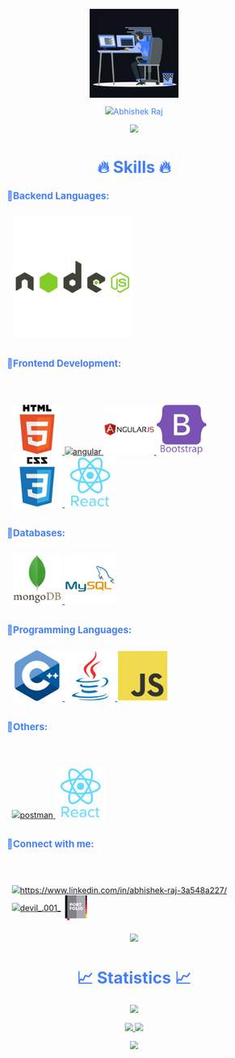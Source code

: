 
<p align="center"><img src="animation.gif" width="35%"></p>
<div style=" font-size: medium; color: #447ff7" align=center>

  <img src="https://readme-typing-svg.herokuapp.com?font=Roboto&size=30&color=2046F7&center=true&vCenter=true&width=800&lines=%E2%9C%A8%F0%9F%8E%80+%F0%9D%90%BB%F0%9D%91%92%F0%9D%93%8E%E2%9D%A2+%F0%9D%90%BC%F0%9D%93%89'%F0%9D%93%88++%F0%9D%92%9C%F0%9D%92%B7%F0%9D%92%BD%F0%9D%92%BE%F0%9D%93%88%F0%9D%92%BD%F0%9D%91%92%F0%9D%93%80+%F0%9D%91%85%F0%9D%92%B6%F0%9D%92%BF%F0%9F%91%8B%F0%9F%8F%BB++%E2%9C%A8%F0%9F%8E%80;%F0%9D%90%BC'%F0%9D%93%82+%F0%9D%92%B6+%F0%9D%92%B2%F0%9D%91%92%F0%9D%92%B7+%F0%9D%92%9F%F0%9D%91%92%F0%9D%93%8B%F0%9D%91%92%F0%9D%93%81%F0%9D%91%9C%F0%9D%93%85%F0%9D%91%92%F0%9D%93%87+%F0%9D%92%B6%F0%9D%93%83%F0%9D%92%B9+%F0%9D%92%AB%F0%9D%93%87%F0%9D%91%9C%F0%9D%91%94%F0%9D%93%87%F0%9D%92%B6%F0%9D%93%82%F0%9D%93%82%F0%9D%91%92%F0%9D%93%87+%F0%9F%91%A8%F0%9F%8F%BB%E2%80%8D%F0%9F%92%BB" alt="Abhishek Raj" width="650" height="55">

<p  align="center">
<img src="https://user-images.githubusercontent.com/73097560/115834477-dbab4500-a447-11eb-908a-139a6edaec5c.gif">             
<br>

# 🔥 Skills 🔥

<h3 align="left">🔹Backend Languages:</h3>

<p align="left" style="padding:10px;">
    <a href="https://nodejs.org" target="_blank" rel="noreferrer"> <img src="https://raw.githubusercontent.com/devicons/devicon/master/icons/nodejs/nodejs-original-wordmark.svg" alt="nodejs" width="240" height="240"/> </a>
    
</p>

<h3 align="left">🔹Frontend Development:</h3>ㅤ
<p align="left" style="padding:10px;">
    <a href="https://www.w3.org/html/" target="_blank" rel="noreferrer"> <img src="https://raw.githubusercontent.com/devicons/devicon/master/icons/html5/html5-original-wordmark.svg" alt="html5" width="100" height="100"/> </a>
    <a href="https://angular.io" target="_blank" rel="noreferrer"> <img src="https://angular.io/assets/images/logos/angular/angular.svg" alt="angular" width="100" height="100"/> </a> 
    <a href="https://angular.io" target="_blank" rel="noreferrer"> <img src="https://raw.githubusercontent.com/devicons/devicon/master/icons/angularjs/angularjs-original-wordmark.svg" alt="angularjs" width="100" height="100"/> </a> 
    <a href="https://getbootstrap.com" target="_blank" rel="noreferrer"> <img src="https://raw.githubusercontent.com/devicons/devicon/master/icons/bootstrap/bootstrap-plain-wordmark.svg" alt="bootstrap" width="100" height="100"/> </a>
    <a href="https://www.w3schools.com/css/" target="_blank" rel="noreferrer"> <img src="https://raw.githubusercontent.com/devicons/devicon/master/icons/css3/css3-original-wordmark.svg" alt="css3" width="100" height="100"/> </a>
    <a href="https://reactjs.org/" target="_blank" rel="noreferrer"> <img src="https://raw.githubusercontent.com/devicons/devicon/master/icons/react/react-original-wordmark.svg" alt="react" width="100" height="100"/> </a>
</p>

<h3 align="left">🔹Databases:</h3>
<p align="left" style="padding:10px;"> 
    <a href="https://www.mongodb.com/" target="_blank" rel="noreferrer"> <img src="https://raw.githubusercontent.com/devicons/devicon/master/icons/mongodb/mongodb-original-wordmark.svg" alt="mongodb" width="100" height="100"/> </a> 
    <a href="https://www.mysql.com/" target="_blank" rel="noreferrer"> <img src="https://raw.githubusercontent.com/devicons/devicon/master/icons/mysql/mysql-original-wordmark.svg" alt="mysql" width="100" height="100"/> </a>
</p>

<h3 align="left">🔹Programming Languages:</h3>
<p align="left" style="padding:10px;"> 
    <a href="https://www.w3schools.com/cpp/" target="_blank" rel="noreferrer"> <img src="https://raw.githubusercontent.com/devicons/devicon/master/icons/cplusplus/cplusplus-original.svg" alt="cplusplus" width="100" height="100"/> </a>
    <a href="https://www.java.com" target="_blank" rel="noreferrer"> <img src="https://raw.githubusercontent.com/devicons/devicon/master/icons/java/java-original.svg" alt="java" width="100" height="100"/> </a> 
    <a href="https://developer.mozilla.org/en-US/docs/Web/JavaScript" target="_blank" rel="noreferrer"> <img src="https://raw.githubusercontent.com/devicons/devicon/master/icons/javascript/javascript-original.svg" alt="javascript" width="100" height="100"/> </a> 
</p>

<h3 align="left">🔹Others:</h3>ㅤㅤㅤㅤㅤㅤㅤㅤ
<p align="left" style="padding:10px;"> 
    <a href="https://postman.com" target="_blank" rel="noreferrer"> <img src="https://www.vectorlogo.zone/logos/getpostman/getpostman-icon.svg" alt="postman" width="100" height="100"/> </a> 
    <a href="https://reactjs.org/" target="_blank" rel="noreferrer"> <img src="https://raw.githubusercontent.com/devicons/devicon/master/icons/react/react-original-wordmark.svg" alt="react" width="100" height="100"/> </a> 
</p>

<h3 align="left">🔹Connect with me:</h3>ㅤㅤㅤㅤㅤㅤㅤㅤ
 <p align="left" style="padding:10px;">
    <a href="https://linkedin.com/in/https://www.linkedin.com/in/abhishek-raj-3a548a227/" target="blank"><img align="center" src="https://raw.githubusercontent.com/rahuldkjain/github-profile-readme-generator/master/src/images/icons/Social/linked-in-alt.svg" alt="https://www.linkedin.com/in/abhishek-raj-3a548a227/" height="30" width="100" /></a>
    <a href="https://instagram.com/devil_.001_" target="blank"><img align="center" src="https://raw.githubusercontent.com/rahuldkjain/github-profile-readme-generator/master/src/images/icons/Social/instagram.svg" alt="devil_.001_" height="30" width="100" /></a>
    <a href="https://portfolio-by-abhishek.herokuapp.com/" target="blank"><img align="center" src="portfolio.png" alt="Portfolio" height="50" width="50" /></a>

 </p>




<p  align="center">
<img src="https://user-images.githubusercontent.com/73097560/115834477-dbab4500-a447-11eb-908a-139a6edaec5c.gif">             
<br>

# 📈 Statistics 📈
![](https://komarev.com/ghpvc/?username=avisekraj&color=447ff7&label=Visitor+count)

<p align="center">
  <a href="https://github.com/avisekraj">
    <img src="https://github-readme-stats.vercel.app/api?username=avisekraj&show_icons=true&theme=github_dark&hide_border=true" />
    <img src="https://github-readme-streak-stats.herokuapp.com/?user=avisekraj&theme=github-dark-blue&hide_border=true" />
  </a>
</p>


<p  align="center">
<img src="https://user-images.githubusercontent.com/73097560/115834477-dbab4500-a447-11eb-908a-139a6edaec5c.gif">             
<br>

</div>
